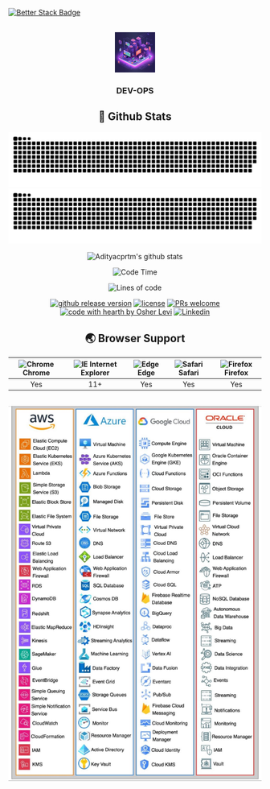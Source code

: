 [![Better Stack Badge](https://uptime.betterstack.com/status-badges/v1/monitor/rqpt.svg)](https://uptime.betterstack.com/?utm_source=status_badge)

<!-- PROJECT LOGO -->
<br />
<div align="center">
  <a href="https://main.dc6bx2cr0xgnc.amplifyapp.com">
    <img src="assets/main.png" alt="Logo" width="80" height="80">
  </a>

<h3 align="center">DEV-OPS</h3>

## 🚀 Github Stats

![github contribution grid snake animation](https://raw.githubusercontent.com/platane/platane/output/github-contribution-grid-snake-dark.svg#gh-dark-mode-only)![github contribution grid snake animation](https://raw.githubusercontent.com/platane/platane/output/github-contribution-grid-snake.svg#gh-light-mode-only)
<!-- 
<details>
  <summary> :zap: Expand me</summary> -->

![Adityacprtm's github stats](https://github-readme-stats.vercel.app/api?username=osherlevi7&show_icons=true&hide_border=true&hide=contribs,prs&theme=dark "Adityacprtm's github stats")

<!--START_SECTION:waka-->
![Code Time](http://img.shields.io/badge/Code%20Time-1%2C400%20hrs%2029%20mins-blue)

![Lines of code](https://img.shields.io/badge/From%20Hello%20World%20I%27ve%20Written-137.3%20million%20lines%20of%20code-blue)



[![github release version](https://img.shields.io/github/v/release/osherlevi7/dev.svg?include_prereleases)](https://github.com/osherlevi7/dev/releases/latest) [![license](https://img.shields.io/github/license/osherlevi7/dev.svg)](https://github.com/osherlevi7/dev/blob/master/LICENSE) [![PRs welcome](https://img.shields.io/badge/PRs-welcome-ff69b4.svg)](https://github.com/osherlevi7/dev/issues?q=is%3Aissue+is%3Aopen+label%3A%22help+wanted%22) [![code with hearth by Osher Levi](https://img.shields.io/badge/%3C%2F%3E%20with%20%E2%99%A5%20by-OsherLevi-ff1414.svg)](https://github.com/osherlevi7) [![Linkedin](https://img.shields.io/static/v1?label=linkedin&message=click&color=blue)](https://www.linkedin.com/public-profile/settings?lipi=urn%3Ali%3Apage%3Ad_flagship3_profile_self_edit_contact-info%3BTPxM3fAmTQC%2BDAp3TG3Jew%3D%3D)


<!-- ## 🚩 Table of Contents

- [GitHub Action](/.github/workflows)
- [Ansible](/ansible/)
- [Compose Projects](/docker-compose/)
- [Helm-Cart Projects](/helm/)
- [Jenkins Projects](/jenkins/)
- [Selenium-Pytest Allure Project](/pytest-selenium-allure/)
- [Devops Scripts](/scripts/)
- [Applications](/services/)
- [Terroform IAC Projects](/terraform/)
- [CloudFormation IAC Projects](/cloudFormation/) -->


<!-- ## 📦 Releases -->

<!-- ###  -->

<!-- | Name | Description | -->
<!-- | --- | --- | -->
<!-- | [`@toast-ui/`](https://github.com/osherlevi7/dev/tree/master/apps/editor) | first release | -->

## 🌏 Browser Support

| <img src="https://user-images.githubusercontent.com/1215767/34348387-a2e64588-ea4d-11e7-8267-a43365103afe.png" alt="Chrome" width="16px" height="16px" /> Chrome | <img src="https://user-images.githubusercontent.com/1215767/34348590-250b3ca2-ea4f-11e7-9efb-da953359321f.png" alt="IE" width="16px" height="16px" /> Internet Explorer | <img src="https://user-images.githubusercontent.com/1215767/34348380-93e77ae8-ea4d-11e7-8696-9a989ddbbbf5.png" alt="Edge" width="16px" height="16px" /> Edge | <img src="https://user-images.githubusercontent.com/1215767/34348394-a981f892-ea4d-11e7-9156-d128d58386b9.png" alt="Safari" width="16px" height="16px" /> Safari | <img src="https://user-images.githubusercontent.com/1215767/34348383-9e7ed492-ea4d-11e7-910c-03b39d52f496.png" alt="Firefox" width="16px" height="16px" /> Firefox |
| :---------: | :---------: | :---------: | :---------: | :---------: |
| Yes | 11+ | Yes | Yes | Yes |

<br />
<div align="center">
  <a href="assets/">
    <img src="assets/cloud_services_providers.jpeg">
  </a>

